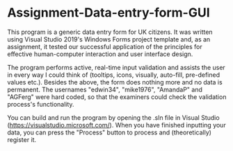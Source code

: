 # Assignment-Data-entry-form-GUI

This program is a generic data entry form for UK citizens. It was written using Visual Studio 2019's Windows Forms project template and, as an assignment, it tested our successful application of the principles for effective human-computer interaction and user interface design.

The program performs active, real-time input validation and assists the user in every way I could think of (tooltips, icons, visually, auto-fill, pre-defined values etc.). Besides the above, the form does nothing more and no data is permanent. The usernames "edwin34", "mike1976", "AmandaP" and
"AGFerg" were hard coded, so that the examiners could check the validation process's functionality.

You can build and run the program by opening the .sln file in Visual Studio (https://visualstudio.microsoft.com/). When you have finished inputting your data, you can press the "Process" button to process and (theoretically) register it.
